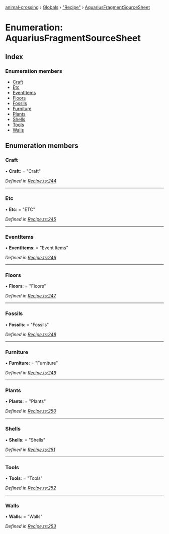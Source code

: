[animal-crossing](../README.md) › [Globals](../globals.md) › ["Recipe"](../modules/_recipe_.md) › [AquariusFragmentSourceSheet](_recipe_.aquariusfragmentsourcesheet.md)

# Enumeration: AquariusFragmentSourceSheet

## Index

### Enumeration members

* [Craft](_recipe_.aquariusfragmentsourcesheet.md#craft)
* [Etc](_recipe_.aquariusfragmentsourcesheet.md#etc)
* [EventItems](_recipe_.aquariusfragmentsourcesheet.md#eventitems)
* [Floors](_recipe_.aquariusfragmentsourcesheet.md#floors)
* [Fossils](_recipe_.aquariusfragmentsourcesheet.md#fossils)
* [Furniture](_recipe_.aquariusfragmentsourcesheet.md#furniture)
* [Plants](_recipe_.aquariusfragmentsourcesheet.md#plants)
* [Shells](_recipe_.aquariusfragmentsourcesheet.md#shells)
* [Tools](_recipe_.aquariusfragmentsourcesheet.md#tools)
* [Walls](_recipe_.aquariusfragmentsourcesheet.md#walls)

## Enumeration members

###  Craft

• **Craft**: = "Craft"

*Defined in [Recipe.ts:244](https://github.com/Norviah/animal-crossing/blob/fc7c924/module/types/Recipe.ts#L244)*

___

###  Etc

• **Etc**: = "ETC"

*Defined in [Recipe.ts:245](https://github.com/Norviah/animal-crossing/blob/fc7c924/module/types/Recipe.ts#L245)*

___

###  EventItems

• **EventItems**: = "Event Items"

*Defined in [Recipe.ts:246](https://github.com/Norviah/animal-crossing/blob/fc7c924/module/types/Recipe.ts#L246)*

___

###  Floors

• **Floors**: = "Floors"

*Defined in [Recipe.ts:247](https://github.com/Norviah/animal-crossing/blob/fc7c924/module/types/Recipe.ts#L247)*

___

###  Fossils

• **Fossils**: = "Fossils"

*Defined in [Recipe.ts:248](https://github.com/Norviah/animal-crossing/blob/fc7c924/module/types/Recipe.ts#L248)*

___

###  Furniture

• **Furniture**: = "Furniture"

*Defined in [Recipe.ts:249](https://github.com/Norviah/animal-crossing/blob/fc7c924/module/types/Recipe.ts#L249)*

___

###  Plants

• **Plants**: = "Plants"

*Defined in [Recipe.ts:250](https://github.com/Norviah/animal-crossing/blob/fc7c924/module/types/Recipe.ts#L250)*

___

###  Shells

• **Shells**: = "Shells"

*Defined in [Recipe.ts:251](https://github.com/Norviah/animal-crossing/blob/fc7c924/module/types/Recipe.ts#L251)*

___

###  Tools

• **Tools**: = "Tools"

*Defined in [Recipe.ts:252](https://github.com/Norviah/animal-crossing/blob/fc7c924/module/types/Recipe.ts#L252)*

___

###  Walls

• **Walls**: = "Walls"

*Defined in [Recipe.ts:253](https://github.com/Norviah/animal-crossing/blob/fc7c924/module/types/Recipe.ts#L253)*
